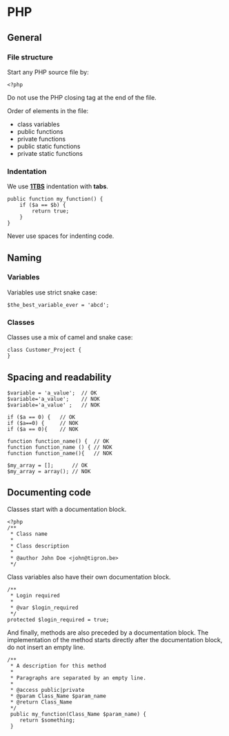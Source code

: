 # PHP

## General

### File structure

Start any PHP source file by:

	<?php

Do not use the PHP closing tag at the end of the file.

Order of elements in the file:

* class variables
* public functions
* private functions
* public static functions
* private static functions


### Indentation

We use [**1TBS**](https://en.wikipedia.org/wiki/Indentation_style#Variant:_1TBS_(OTBS)) indentation with **tabs**.

	public function my_function() {
		if ($a == $b) {
			return true;
		}
	}

Never use spaces for indenting code.


## Naming

### Variables

Variables use strict snake case:

	$the_best_variable_ever = 'abcd';


### Classes

Classes use a mix of camel and snake case:

	class Customer_Project {
	}

## Spacing and readability

	$variable = 'a_value';  // OK
	$variable='a_value';    // NOK
	$variable='a_value' ;   // NOK
	
	if ($a == 0) {   // OK
	if ($a==0) {     // NOK
	if ($a == 0){    // NOK
	
	function function_name() {  // OK
	function function_name () { // NOK
	function function_name(){   // NOK
	
	$my_array = [];      // OK
	$my_array = array(); // NOK


## Documenting code

Classes start with a documentation block.

	<?php
	/**
	 * Class name
	 *
	 * Class description
	 *
	 * @author John Doe <john@tigron.be>
	 */

Class variables also have their own documentation block.

	/**
	 * Login required
	 *
	 * @var $login_required
	 */
	protected $login_required = true;

And finally, methods are also preceded by a documentation block. The
implementation of the method starts directly after the documentation
block, do not insert an empty line.

	/**
	 * A description for this method
	 *
	 * Paragraphs are separated by an empty line.
	 *
	 * @access public|private
	 * @param Class_Name $param_name
	 * @return Class_Name
	 */
	 public my_function(Class_Name $param_name) {
	 	return $something;
	 }
